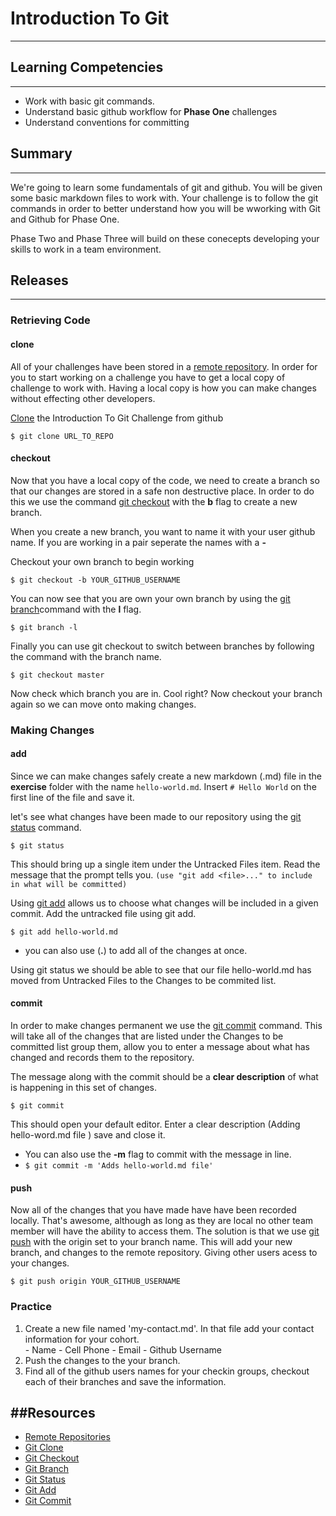 # Introduction To Git
---
## Learning Competencies
---
  - Work with basic git commands.
  - Understand basic github workflow for **Phase One** challenges
  - Understand conventions for committing

## Summary
---
We're going to learn some fundamentals of git and github. You will be given some basic markdown files to work with. Your challenge is to follow the git commands in order to better understand how you will be wworking with Git and Github for Phase One. 

Phase Two and Phase Three will build on these conecepts developing your skills to work in a team environment.


## Releases
---
### Retrieving Code
#### clone
All of your challenges have been stored in a [remote repository](https://help.github.com/articles/about-remote-repositories/). In order for you to start working on a challenge you have to get a local copy of challenge to work with. Having a local copy is how you can make changes without effecting other developers.

[Clone](http://git-scm.com/docs/git-clone) the Introduction To Git Challenge from github

`$ git clone URL_TO_REPO`

#### checkout
Now that you have a local copy of the code, we need to create a branch so that our changes are stored in a safe non destructive place. In order to do this we use the command [git checkout](http://git-scm.com/docs/git-checkout) with the **b** flag to create a new branch.

When you create a new branch, you want to name it with your user github name. If you are working in a pair seperate the names with a **-**

Checkout your own branch to begin working

`$ git checkout -b YOUR_GITHUB_USERNAME` 

You can now see that you are own your own branch by using the [git branch](http://git-scm.com/docs/git-branch)command with the **l** flag. 

`$ git branch -l`

Finally you can use git checkout to switch between branches by following the command with the branch name.

`$ git checkout master`

Now check which branch you are in. Cool right? Now checkout your branch again so we can move onto making changes.

### Making Changes
#### add
Since we can make changes safely create a new markdown (.md) file in the **exercise** folder with the name `hello-world.md`. Insert `# Hello World` on the first line of the file and save it.

let's see what changes have been made to our repository using the [git status](http://git-scm.com/docs/git-status) command.

`$ git status`

This should bring up a single item under the Untracked Files item. Read the message that the prompt tells you. `(use "git add <file>..." to include in what will be committed)`

Using [git add](http://git-scm.com/docs/git-add) allows us to choose what changes will be included in a given commit. Add the untracked file using git add. 

`$ git add hello-world.md`

  - you can also use (**.**) to add all of the changes at once. 

Using git status we should be able to see that our file hello-world.md has moved from Untracked Files to the Changes to be commited list.

#### commit
In order to make changes permanent we use the [git commit](http://git-scm.com/docs/git-commit) command. This will take all of the changes that are listed under the Changes to be committed list group them, allow you to enter a message about what has changed and records them to the repository. 

The message along with the commit should be a **clear description** of what is happening in this set of changes.

`$ git commit` 

This should open your default editor. Enter a clear description (Adding hello-word.md file ) save and close it.

  - You can also use the **-m** flag to commit with the message in line.
  - `$ git commit -m 'Adds hello-world.md file'`

#### push
Now all of the changes that you have made have have been recorded locally. That's awesome, although as long as they are local no other team member will have the ability to access them. The solution is that we use [git push](http://git-scm.com/docs/git-push) with the origin set to your branch name. This will add your new branch, and changes to the remote repository. Giving other users acess to your changes.

`$ git push origin YOUR_GITHUB_USERNAME` 

### Practice
  1. Create a new file named 'my-contact.md'. In that file add your contact information for your cohort.    
    - Name
    - Cell Phone
    - Email
    - Github Username
  2. Push the changes to the your branch.
  3. Find all of the github users names for your checkin groups, checkout each of their branches and save the information.




##Resources
---
  - [Remote Repositories](https://help.github.com/articles/about-remote-repositories/)
  - [Git Clone](http://git-scm.com/docs/git-clone) 
  - [Git Checkout](http://git-scm.com/docs/git-checkout)
  - [Git Branch](http://git-scm.com/docs/git-branch)
  - [Git Status](http://git-scm.com/docs/git-status)
  - [Git Add](http://git-scm.com/docs/git-add)
  - [Git Commit](http://git-scm.com/docs/git-commit)
